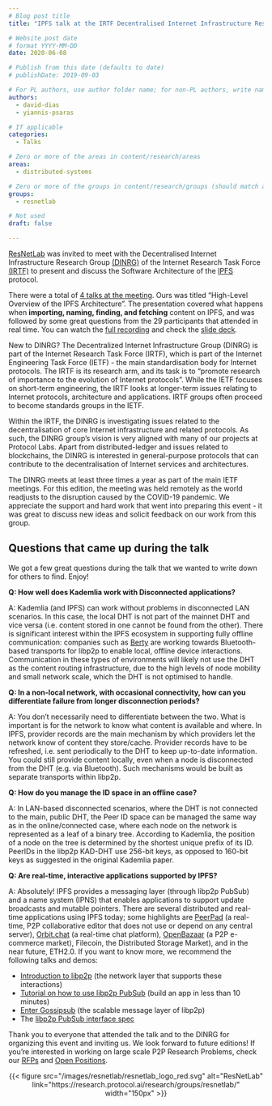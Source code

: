 ```yaml
---
# Blog post title
title: "IPFS talk at the IRTF Decentralised Internet Infrastructure Research Group meeting"

# Website post date
# format YYYY-MM-DD
date: 2020-06-08

# Publish from this date (defaults to date)
# publishDate: 2019-09-03

# For PL authors, use author folder name; for non-PL authors, write name as in paper within ""
authors:
  - david-dias
  - yiannis-psaras

# If applicable
categories:
  - Talks

# Zero or more of the areas in content/research/areas
areas:
  - distributed-systems

# Zero or more of the groups in content/research/groups (should match author membership)
groups:
  - resnetlab

# Not used
draft: false

---
```


[ResNetLab](https://research.protocol.ai/research/groups/resnetlab/) was invited to meet with the Decentralised Internet Infrastructure Research Group [(DINRG)](https://datatracker.ietf.org/rg/dinrg/about/) of the Internet Research Task Force [(IRTF)](https://irtf.org/) to present and discuss the Software Architecture of the [IPFS](https://ipfs.io/) protocol.


There were a total of [4 talks at the meeting](https://datatracker.ietf.org/meeting/interim-2020-dinrg-01/materials/agenda-interim-2020-dinrg-01-dinrg-01.html). Ours was titled “High-Level Overview of the IPFS Architecture”. The presentation covered what happens when **importing, naming, finding, and fetching** content on IPFS, and was followed by some great questions from the 29 participants that attended in real time. You can watch the [full recording](https://www.youtube.com/watch?v=K4Usud4g4iY&feature=youtu.be&t=1008) and check the [slide deck](https://datatracker.ietf.org/meeting/interim-2020-dinrg-01/materials/slides-interim-2020-dinrg-01-sessa-an-overview-of-the-interplanetary-file-system-ipfs.pdf).


New to DINRG? The Decentralized Internet Infrastructure Group (DINRG) is part of the Internet Research Task Force (IRTF), which is part of the Internet Engineering Task Force (IETF) - the main standardisation body for Internet protocols. The IRTF is its research arm, and its task is to “promote research of importance to the evolution of Internet protocols”. While the IETF focuses on short-term engineering, the IRTF looks at longer-term issues relating to Internet protocols, architecture and applications. IRTF groups often proceed to become standards groups in the IETF.

Within the IRTF, the DINRG is investigating issues related to the decentralisation of core Internet infrastructure and related protocols. As such, the DINRG group’s vision is very aligned with many of our projects at Protocol Labs. Apart from distributed-ledger and issues related to blockchains, the DINRG is interested in general-purpose protocols that can contribute to the decentralisation of Internet services and architectures.

The DINRG meets at least three times a year as part of the main IETF meetings. For this edition, the meeting was held remotely as the world readjusts to the disruption caused by the COVID-19 pandemic. We appreciate the support and hard work that went into preparing this event - it was great to discuss new ideas and solicit feedback on our work from this group.

## Questions that came up during the talk

We got a few great questions during the talk that we wanted to write down for others to find. Enjoy!

**Q: How well does Kademlia work with Disconnected applications?**

A: Kademlia (and IPFS) can work without problems in disconnected LAN scenarios. In this case, the local DHT is not part of the mainnet DHT and vice versa (i.e. content stored in one cannot be found from the other). There is significant interest within the IPFS ecosystem in supporting fully offline communication: companies such as [Berty](https://berty.tech) are working towards Bluetooth-based transports for libp2p to enable local, offline device interactions.  Communication in these types of environments will likely not use the DHT as the content routing infrastructure, due to the high levels of node mobility and small network scale, which the DHT is not optimised to handle.

**Q: In a non-local network, with occasional connectivity, how can you differentiate failure from longer disconnection periods?**

A: You don’t necessarily need to differentiate between the two. What is important is for the network to know what content is available and where. In IPFS, provider records are the main mechanism by which providers let the network know of content they store/cache. Provider records have to be refreshed, i.e. sent periodically to the DHT to keep up-to-date information. You could still provide content locally, even when a node is disconnected from the DHT (e.g. via Bluetooth). Such mechanisms would be built as separate transports within libp2p.

**Q: How do you manage the ID space in an offline case?**

A: In LAN-based disconnected scenarios, where the DHT is not connected to the main, public DHT, the Peer ID space can be managed the same way as in the online/connected case, where each node on the network is represented as a leaf of a binary tree. According to Kademlia, the position of a node on the tree is determined by the shortest unique prefix of its ID. PeerIDs in the libp2p KAD-DHT use 256-bit keys, as opposed to 160-bit keys as suggested in the original Kademlia paper.

**Q: Are real-time, interactive applications supported by IPFS?**

A: Absolutely! IPFS provides a messaging layer (through libp2p PubSub) and a name system (IPNS) that enables applications to support update broadcasts and mutable pointers. There are several distributed and real-time applications using IPFS today; some highlights are [PeerPad](https://peerpad.net)  (a real-time, P2P collaborative editor that does not use or depend on any central server), [Orbit.chat](https://orbit.chat/) (a real-time chat platform), [OpenBazaar](https://openbazaar.org/) (a P2P e-commerce market), Filecoin, the Distributed Storage Market), and in the near future, ETH2.0. If you want to know more, we recommend the following talks and demos:
- [Introduction to libp2p](https://www.youtube.com/watch?v=CRe_oDtfRLw) (the network layer that supports these interactions)
- [Tutorial on how to use libp2p PubSub](https://www.youtube.com/watch?v=Nv_Teb--1zg) (build an app in less than 10 minutes)
- [Enter Gossipsub](https://www.youtube.com/watch?v=APVp-20ATLk&feature=youtu.be&t=3612) (the scalable message layer of libp2p)
- The [libp2p PubSub interface spec](https://github.com/libp2p/specs/tree/master/pubsub/gossipsub)

Thank you to everyone that attended the talk and to the DINRG for organizing this event and inviting us. We look forward to future editions! If you’re interested in working on large scale P2P Research Problems, check our [RFPs](https://github.com/protocol/research-rfps) and [Open Positions](https://jobs.lever.co/protocol?department=Research).




<center>{{< figure src="/images/resnetlab/resnetlab_logo_red.svg" alt="ResNetLab" link="https://research.protocol.ai/research/groups/resnetlab/" width="150px" >}}</center>
